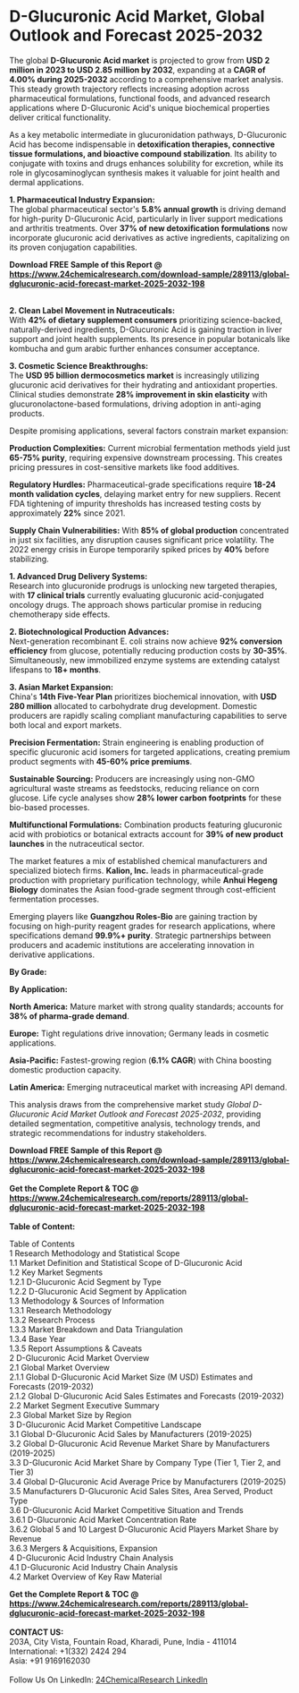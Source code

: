 <h1>D-Glucuronic Acid Market, Global Outlook and Forecast 2025-2032</h1><p>The global <strong>D-Glucuronic Acid market</strong> is projected to grow from <strong>USD 2 million in 2023 to USD 2.85 million by 2032</strong>, expanding at a <strong>CAGR of 4.00% during 2025-2032</strong> according to a comprehensive market analysis. This steady growth trajectory reflects increasing adoption across pharmaceutical formulations, functional foods, and advanced research applications where D-Glucuronic Acid's unique biochemical properties deliver critical functionality.</p><p>As a key metabolic intermediate in glucuronidation pathways, D-Glucuronic Acid has become indispensable in <strong>detoxification therapies, connective tissue formulations, and bioactive compound stabilization</strong>. Its ability to conjugate with toxins and drugs enhances solubility for excretion, while its role in glycosaminoglycan synthesis makes it valuable for joint health and dermal applications.</p><p><strong>1. Pharmaceutical Industry Expansion:</strong><br>
The global pharmaceutical sector's <strong>5.8% annual growth</strong> is driving demand for high-purity D-Glucuronic Acid, particularly in liver support medications and arthritis treatments. Over <strong>37% of new detoxification formulations</strong> now incorporate glucuronic acid derivatives as active ingredients, capitalizing on its proven conjugation capabilities.</p><div><b>Download FREE Sample of this Report @ 
            <a href="https://www.24chemicalresearch.com/download-sample/289113/global-dglucuronic-acid-forecast-market-2025-2032-198">
            https://www.24chemicalresearch.com/download-sample/289113/global-dglucuronic-acid-forecast-market-2025-2032-198</a></b></div><br><p><strong>2. Clean Label Movement in Nutraceuticals:</strong><br>
With <strong>42% of dietary supplement consumers</strong> prioritizing science-backed, naturally-derived ingredients, D-Glucuronic Acid is gaining traction in liver support and joint health supplements. Its presence in popular botanicals like kombucha and gum arabic further enhances consumer acceptance.</p><p><strong>3. Cosmetic Science Breakthroughs:</strong><br>
The <strong>USD 95 billion dermocosmetics market</strong> is increasingly utilizing glucuronic acid derivatives for their hydrating and antioxidant properties. Clinical studies demonstrate <strong>28% improvement in skin elasticity</strong> with glucuronolactone-based formulations, driving adoption in anti-aging products.</p><p>Despite promising applications, several factors constrain market expansion:</p><p><strong>Production Complexities:</strong> Current microbial fermentation methods yield just <strong>65-75% purity</strong>, requiring expensive downstream processing. This creates pricing pressures in cost-sensitive markets like food additives.</p><p><strong>Regulatory Hurdles:</strong> Pharmaceutical-grade specifications require <strong>18-24 month validation cycles</strong>, delaying market entry for new suppliers. Recent FDA tightening of impurity thresholds has increased testing costs by approximately <strong>22%</strong> since 2021.</p><p><strong>Supply Chain Vulnerabilities:</strong> With <strong>85% of global production</strong> concentrated in just six facilities, any disruption causes significant price volatility. The 2022 energy crisis in Europe temporarily spiked prices by <strong>40%</strong> before stabilizing.</p><p><strong>1. Advanced Drug Delivery Systems:</strong><br>
Research into glucuronide prodrugs is unlocking new targeted therapies, with <strong>17 clinical trials</strong> currently evaluating glucuronic acid-conjugated oncology drugs. The approach shows particular promise in reducing chemotherapy side effects.</p><p><strong>2. Biotechnological Production Advances:</strong><br>
Next-generation recombinant E. coli strains now achieve <strong>92% conversion efficiency</strong> from glucose, potentially reducing production costs by <strong>30-35%</strong>. Simultaneously, new immobilized enzyme systems are extending catalyst lifespans to <strong>18+ months</strong>.</p><p><strong>3. Asian Market Expansion:</strong><br>
China's <strong>14th Five-Year Plan</strong> prioritizes biochemical innovation, with <strong>USD 280 million</strong> allocated to carbohydrate drug development. Domestic producers are rapidly scaling compliant manufacturing capabilities to serve both local and export markets.</p><p><strong>Precision Fermentation:</strong> Strain engineering is enabling production of specific glucuronic acid isomers for targeted applications, creating premium product segments with <strong>45-60% price premiums</strong>.</p><p><strong>Sustainable Sourcing:</strong> Producers are increasingly using non-GMO agricultural waste streams as feedstocks, reducing reliance on corn glucose. Life cycle analyses show <strong>28% lower carbon footprints</strong> for these bio-based processes.</p><p><strong>Multifunctional Formulations:</strong> Combination products featuring glucuronic acid with probiotics or botanical extracts account for <strong>39% of new product launches</strong> in the nutraceutical sector.</p><p>The market features a mix of established chemical manufacturers and specialized biotech firms. <strong>Kalion, Inc.</strong> leads in pharmaceutical-grade production with proprietary purification technology, while <strong>Anhui Hegeng Biology</strong> dominates the Asian food-grade segment through cost-efficient fermentation processes.</p><p>Emerging players like <strong>Guangzhou Roles-Bio</strong> are gaining traction by focusing on high-purity reagent grades for research applications, where specifications demand <strong>99.9%+ purity</strong>. Strategic partnerships between producers and academic institutions are accelerating innovation in derivative applications.</p><p><strong>By Grade:</strong></p><p><strong>By Application:</strong></p><p><strong>North America:</strong> Mature market with strong quality standards; accounts for <strong>38% of pharma-grade demand</strong>.</p><p><strong>Europe:</strong> Tight regulations drive innovation; Germany leads in cosmetic applications.</p><p><strong>Asia-Pacific:</strong> Fastest-growing region (<strong>6.1% CAGR</strong>) with China boosting domestic production capacity.</p><p><strong>Latin America:</strong> Emerging nutraceutical market with increasing API demand.</p><p>This analysis draws from the comprehensive market study <em>Global D-Glucuronic Acid Market Outlook and Forecast 2025-2032</em>, providing detailed segmentation, competitive analysis, technology trends, and strategic recommendations for industry stakeholders.</p><div><b>Download FREE Sample of this Report @ 
            <a href="https://www.24chemicalresearch.com/download-sample/289113/global-dglucuronic-acid-forecast-market-2025-2032-198">
            https://www.24chemicalresearch.com/download-sample/289113/global-dglucuronic-acid-forecast-market-2025-2032-198</a></b></div><br><div><b>Get the Complete Report & TOC @ 
            <a href="https://www.24chemicalresearch.com/reports/289113/global-dglucuronic-acid-forecast-market-2025-2032-198">
            https://www.24chemicalresearch.com/reports/289113/global-dglucuronic-acid-forecast-market-2025-2032-198</a></b></div><br>
            <b>Table of Content:</b><p>Table of Contents<br />
1 Research Methodology and Statistical Scope<br />
1.1 Market Definition and Statistical Scope of D-Glucuronic Acid<br />
1.2 Key Market Segments<br />
1.2.1 D-Glucuronic Acid Segment by Type<br />
1.2.2 D-Glucuronic Acid Segment by Application<br />
1.3 Methodology & Sources of Information<br />
1.3.1 Research Methodology<br />
1.3.2 Research Process<br />
1.3.3 Market Breakdown and Data Triangulation<br />
1.3.4 Base Year<br />
1.3.5 Report Assumptions & Caveats<br />
2 D-Glucuronic Acid Market Overview<br />
2.1 Global Market Overview<br />
2.1.1 Global D-Glucuronic Acid Market Size (M USD) Estimates and Forecasts (2019-2032)<br />
2.1.2 Global D-Glucuronic Acid Sales Estimates and Forecasts (2019-2032)<br />
2.2 Market Segment Executive Summary<br />
2.3 Global Market Size by Region<br />
3 D-Glucuronic Acid Market Competitive Landscape<br />
3.1 Global D-Glucuronic Acid Sales by Manufacturers (2019-2025)<br />
3.2 Global D-Glucuronic Acid Revenue Market Share by Manufacturers (2019-2025)<br />
3.3 D-Glucuronic Acid Market Share by Company Type (Tier 1, Tier 2, and Tier 3)<br />
3.4 Global D-Glucuronic Acid Average Price by Manufacturers (2019-2025)<br />
3.5 Manufacturers D-Glucuronic Acid Sales Sites, Area Served, Product Type<br />
3.6 D-Glucuronic Acid Market Competitive Situation and Trends<br />
3.6.1 D-Glucuronic Acid Market Concentration Rate<br />
3.6.2 Global 5 and 10 Largest D-Glucuronic Acid Players Market Share by Revenue<br />
3.6.3 Mergers & Acquisitions, Expansion<br />
4 D-Glucuronic Acid Industry Chain Analysis<br />
4.1 D-Glucuronic Acid Industry Chain Analysis<br />
4.2 Market Overview of Key Raw Material</p><div><b>Get the Complete Report & TOC @ 
            <a href="https://www.24chemicalresearch.com/reports/289113/global-dglucuronic-acid-forecast-market-2025-2032-198">
            https://www.24chemicalresearch.com/reports/289113/global-dglucuronic-acid-forecast-market-2025-2032-198</a></b></div><br><b>CONTACT US:</b><br>
            203A, City Vista, Fountain Road, Kharadi, Pune, India - 411014<br>
            International: +1(332) 2424 294<br>
            Asia: +91 9169162030 <br><br>
            Follow Us On LinkedIn: <a href="https://www.linkedin.com/company/24chemicalresearch/">24ChemicalResearch LinkedIn</a>
